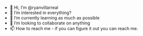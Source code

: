 - 👋 Hi, I’m @ryanvillarreal
- 👀 I’m interested in everything?
- 🌱 I’m currently learning as much as possible
- 💞️ I’m looking to collaborate on anything
- 📫 How to reach me - if you can figure it out you can reach me. 
